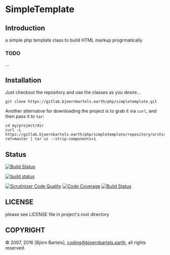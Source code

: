 # SimpleTemplate

## Introduction

a simple php template class to build HTML markup progrmatically


### TODO

...


## Installation

Just checkout the repository and use the classes as you desire...

    git clone https://gitlab.bjoernbartels.earth/php/simpletemplate.git


Another alternative for downloading the project is to grab it via `curl`, and
then pass it to `tar`:

    cd my/project/dir
    curl -L https://gitlab.bjoernbartels.earth/php/simpletemplate/repository/archive.tar.gz?ref=master | tar xz --strip-components=1



## Status

[![Build Status](https://travis-ci.org/bb-drummer/simpletemplate.svg?branch=master)](https://travis-ci.org/bb-drummer/simpletemplate)

[![build status](https://gitlab.com/php.bjoernbartels.earth/simpletemplate/badges/master/build.svg)](https://gitlab.com/php.bjoernbartels.earth/simpletemplate/commits/master)

[![Scrutinizer Code Quality](https://scrutinizer-ci.com/g/bb-drummer/simpletemplate/badges/quality-score.png?b=master)](https://scrutinizer-ci.com/g/bb-drummer/simpletemplate/?branch=master)
[![Code Coverage](https://scrutinizer-ci.com/g/bb-drummer/simpletemplate/badges/coverage.png?b=master)](https://scrutinizer-ci.com/g/bb-drummer/simpletemplate/?branch=master)
[![Build Status](https://scrutinizer-ci.com/g/bb-drummer/simpletemplate/badges/build.png?b=master)](https://scrutinizer-ci.com/g/bb-drummer/simpletemplate/build-status/master)



## LICENSE

please see LICENSE file in project's root directory


## COPYRIGHT

&copy; 2007, 2016 [Björn Bartels], coding@bjoernbartels.earth, all rights reserved.



